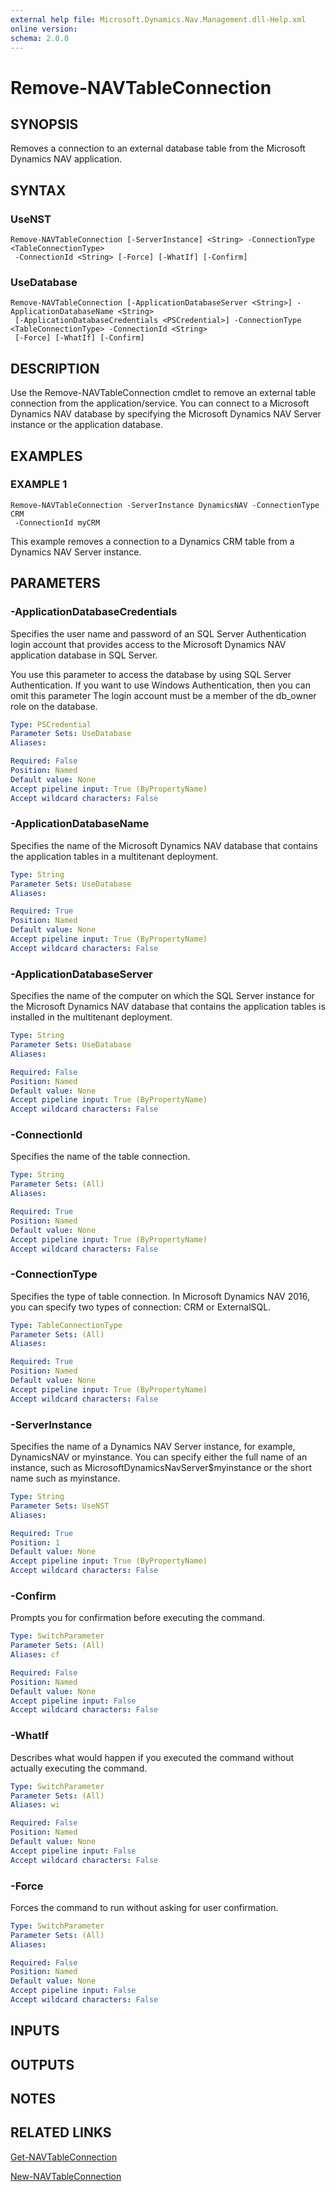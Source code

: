 ```yaml
---
external help file: Microsoft.Dynamics.Nav.Management.dll-Help.xml
online version:
schema: 2.0.0
---
```


# Remove-NAVTableConnection

## SYNOPSIS
Removes a connection to an external database table from the Microsoft Dynamics NAV application.

## SYNTAX

### UseNST
```
Remove-NAVTableConnection [-ServerInstance] <String> -ConnectionType <TableConnectionType>
 -ConnectionId <String> [-Force] [-WhatIf] [-Confirm]
```

### UseDatabase
```
Remove-NAVTableConnection [-ApplicationDatabaseServer <String>] -ApplicationDatabaseName <String>
 [-ApplicationDatabaseCredentials <PSCredential>] -ConnectionType <TableConnectionType> -ConnectionId <String>
 [-Force] [-WhatIf] [-Confirm]
```

## DESCRIPTION
Use the Remove-NAVTableConnection cmdlet to remove an external table connection from the application/service. You can connect to a Microsoft Dynamics NAV database by specifying the Microsoft Dynamics NAV Server instance or the application database.

## EXAMPLES

### EXAMPLE 1
```
Remove-NAVTableConnection -ServerInstance DynamicsNAV -ConnectionType CRM
 -ConnectionId myCRM
```

This example removes a connection to a Dynamics CRM table from a Dynamics NAV Server instance.

## PARAMETERS

### -ApplicationDatabaseCredentials
Specifies the user name and password of an SQL Server Authentication login account that provides access to the Microsoft Dynamics NAV application database in SQL Server.

You use this parameter to access the database by using SQL Server Authentication. If you want to use Windows Authentication, then you can omit this parameter The login account must be a member of the db_owner role on the database.

```yaml
Type: PSCredential
Parameter Sets: UseDatabase
Aliases:

Required: False
Position: Named
Default value: None
Accept pipeline input: True (ByPropertyName)
Accept wildcard characters: False
```

### -ApplicationDatabaseName
Specifies the name of the Microsoft Dynamics NAV database that contains the application tables in a multitenant deployment.

```yaml
Type: String
Parameter Sets: UseDatabase
Aliases:

Required: True
Position: Named
Default value: None
Accept pipeline input: True (ByPropertyName)
Accept wildcard characters: False
```

### -ApplicationDatabaseServer
Specifies the name of the computer on which the SQL Server instance for the Microsoft Dynamics NAV database that contains the application tables is installed in the multitenant deployment.

```yaml
Type: String
Parameter Sets: UseDatabase
Aliases:

Required: False
Position: Named
Default value: None
Accept pipeline input: True (ByPropertyName)
Accept wildcard characters: False
```

### -ConnectionId
Specifies the name of the table connection.

```yaml
Type: String
Parameter Sets: (All)
Aliases:

Required: True
Position: Named
Default value: None
Accept pipeline input: True (ByPropertyName)
Accept wildcard characters: False
```

### -ConnectionType
Specifies the type of table connection.
In Microsoft Dynamics NAV 2016, you can specify two types of connection: CRM or ExternalSQL.

```yaml
Type: TableConnectionType
Parameter Sets: (All)
Aliases:

Required: True
Position: Named
Default value: None
Accept pipeline input: True (ByPropertyName)
Accept wildcard characters: False
```

### -ServerInstance
Specifies the name of a Dynamics NAV Server instance, for example, DynamicsNAV or myinstance.
You can specify either the full name of an instance, such as MicrosoftDynamicsNavServer$myinstance or the short name such as myinstance.

```yaml
Type: String
Parameter Sets: UseNST
Aliases:

Required: True
Position: 1
Default value: None
Accept pipeline input: True (ByPropertyName)
Accept wildcard characters: False
```

### -Confirm
Prompts you for confirmation before executing the command.

```yaml
Type: SwitchParameter
Parameter Sets: (All)
Aliases: cf

Required: False
Position: Named
Default value: None
Accept pipeline input: False
Accept wildcard characters: False
```

### -WhatIf
Describes what would happen if you executed the command without actually executing the command.

```yaml
Type: SwitchParameter
Parameter Sets: (All)
Aliases: wi

Required: False
Position: Named
Default value: None
Accept pipeline input: False
Accept wildcard characters: False
```

### -Force
Forces the command to run without asking for user confirmation.

```yaml
Type: SwitchParameter
Parameter Sets: (All)
Aliases:

Required: False
Position: Named
Default value: None
Accept pipeline input: False
Accept wildcard characters: False
```

## INPUTS

## OUTPUTS

## NOTES
## RELATED LINKS
[Get-NAVTableConnection](Get-NAVTableConnection.md)  

[New-NAVTableConnection](New-NAVTableConnection.md)  
